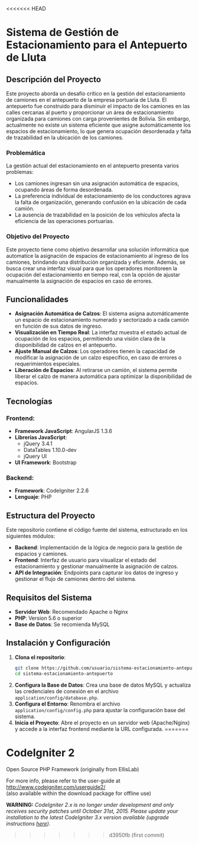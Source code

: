 <<<<<<< HEAD
# Sistema de Gestión de Estacionamiento para el Antepuerto de Lluta

## Descripción del Proyecto

Este proyecto aborda un desafío crítico en la gestión del estacionamiento de camiones en el antepuerto de la empresa portuaria de Lluta. El antepuerto fue construido para disminuir el impacto de los camiones en las calles cercanas al puerto y proporcionar un área de estacionamiento organizada para camiones con carga provenientes de Bolivia. Sin embargo, actualmente no existe un sistema eficiente que asigne automáticamente los espacios de estacionamiento, lo que genera ocupación desordenada y falta de trazabilidad en la ubicación de los camiones.

### Problemática
La gestión actual del estacionamiento en el antepuerto presenta varios problemas:
- Los camiones ingresan sin una asignación automática de espacios, ocupando áreas de forma desordenada.
- La preferencia individual de estacionamiento de los conductores agrava la falta de organización, generando confusión en la ubicación de cada camión.
- La ausencia de trazabilidad en la posición de los vehículos afecta la eficiencia de las operaciones portuarias.

### Objetivo del Proyecto
Este proyecto tiene como objetivo desarrollar una solución informática que automatice la asignación de espacios de estacionamiento al ingreso de los camiones, brindando una distribución organizada y eficiente. Además, se busca crear una interfaz visual para que los operadores monitoreen la ocupación del estacionamiento en tiempo real, con la opción de ajustar manualmente la asignación de espacios en caso de errores.

## Funcionalidades
- **Asignación Automática de Calzos**: El sistema asigna automáticamente un espacio de estacionamiento numerado y sectorizado a cada camión en función de sus datos de ingreso.
- **Visualización en Tiempo Real**: La interfaz muestra el estado actual de ocupación de los espacios, permitiendo una visión clara de la disponibilidad de calzos en el antepuerto.
- **Ajuste Manual de Calzos**: Los operadores tienen la capacidad de modificar la asignación de un calzo específico, en caso de errores o requerimientos especiales.
- **Liberación de Espacios**: Al retirarse un camión, el sistema permite liberar el calzo de manera automática para optimizar la disponibilidad de espacios.

## Tecnologías

### Frontend:
- **Framework JavaScript**: AngularJS 1.3.6
- **Librerías JavaScript**:
  - jQuery 3.4.1
  - DataTables 1.10.0-dev
  - jQuery UI
- **UI Framework**: Bootstrap

### Backend:
- **Framework**: CodeIgniter 2.2.6
- **Lenguaje**: PHP

## Estructura del Proyecto
Este repositorio contiene el código fuente del sistema, estructurado en los siguientes módulos:
- **Backend**: Implementación de la lógica de negocio para la gestión de espacios y camiones.
- **Frontend**: Interfaz de usuario para visualizar el estado del estacionamiento y gestionar manualmente la asignación de calzos.
- **API de Integración**: Endpoints para capturar los datos de ingreso y gestionar el flujo de camiones dentro del sistema.

## Requisitos del Sistema
- **Servidor Web**: Recomendado Apache o Nginx
- **PHP**: Version 5.6 o superior
- **Base de Datos**: Se recomienda MySQL

## Instalación y Configuración
1. **Clona el repositorio**:
   ```bash
   git clone https://github.com/usuario/sistema-estacionamiento-antepuerto.git
   cd sistema-estacionamiento-antepuerto
   ```
2. **Configura la Base de Datos**:
   Crea una base de datos MySQL y actualiza las credenciales de conexión en el archivo `application/config/database.php`.
4. **Configura el Entorno**:
   Renombra el archivo `application/config/config.php` para ajustar la configuración base del sistema.
6. **Inicia el Proyecto**:
   Abre el proyecto en un servidor web (Apache/Nginx) y accede a la interfaz frontend mediante la URL configurada.
=======
# CodeIgniter 2
Open Source PHP Framework (originally from EllisLab)

For more info, please refer to the user-guide at http://www.codeigniter.com/userguide2/  
(also available within the download package for offline use)

**WARNING:** *CodeIgniter 2.x is no longer under development and only receives security patches until October 31st, 2015.
Please update your installation to the latest CodeIgniter 3.x version available
(upgrade instructions [here](http://www.codeigniter.com/userguide3/installation/upgrade_300.html)).*
>>>>>>> d3950fb (first commit)
